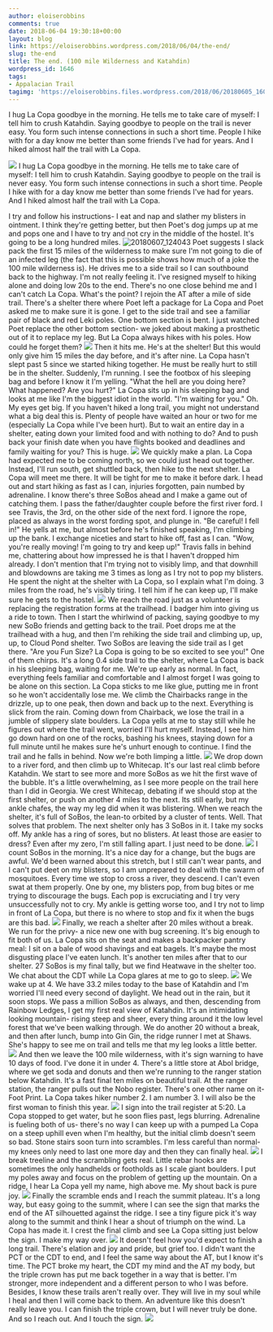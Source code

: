 ```yaml
---
author: eloiserobbins
comments: true
date: 2018-06-04 19:30:18+00:00
layout: blog
link: https://eloiserobbins.wordpress.com/2018/06/04/the-end/
slug: the-end
title: The end. (100 mile Wilderness and Katahdin)
wordpress_id: 1646
tags:
- Appalacian Trail
tagimg: 'https://eloiserobbins.files.wordpress.com/2018/06/20180605_160519.jpg'
---
```


I hug La Copa goodbye in the morning. He tells me to take care of myself: I tell him to crush Katahdin. Saying goodbye to people on the trail is never easy. You form such intense connections in such a short time. People I hike with for a day know me better than some friends I've had for years. And I hiked almost half the trail with La Copa.


[![](https://eloiserobbins.files.wordpress.com/2018/06/20180605_160519.jpg)](https://eloiserobbins.files.wordpress.com/2018/06/20180605_160519.jpg)
I hug La Copa goodbye in the morning. He tells me to take care of myself: I tell him to crush Katahdin. Saying goodbye to people on the trail is never easy. You form such intense connections in such a short time. People I hike with for a day know me better than some friends I've had for years. And I hiked almost half the trail with La Copa.

I try and follow his instructions- I eat and nap and slather my blisters in ointment. I think they're getting better, but then Poet's dog jumps up at me and pops one and I have to try and not cry in the middle of the hostel. It's going to be a long hundred miles.
![20180607_124043](https://eloiserobbins.files.wordpress.com/2018/06/20180607_124043.jpg?w=766)
Poet suggests I slack pack the first 15 miles of the wilderness to make sure I'm not going to die of an infected leg (the fact that this is possible shows how much of a joke the 100 mile wilderness is). He drives me to a side trail so I can southbound back to the highway. I'm not really feeling it. I've resigned myself to hiking alone and doing low 20s to the end. There's no one close behind me and I can't catch La Copa. What's the point?
I rejoin the AT after a mile of side trail. There's a shelter there where Poet left a package for La Copa and Poet asked me to make sure it is gone. I get to the side trail and see a familiar pair of black and red Leki poles. One bottom section is bent. I just watched Poet replace the other bottom section- we joked about making a prosthetic out of it to replace my leg. But La Copa always hikes with his poles. How could he forget them?
[![](https://eloiserobbins.files.wordpress.com/2018/06/20180608_145226.jpg)](https://eloiserobbins.files.wordpress.com/2018/06/20180608_145226.jpg)
Then it hits me. He's at the shelter! But this would only give him 15 miles the day before, and it's after nine. La Copa hasn't slept past 5 since we started hiking together. He must be really hurt to still be in the shelter. Suddenly, I'm running. I see the footbox of his sleeping bag and before I know it I'm yelling. "What the hell are you doing here? What happened? Are you hurt?" La Copa sits up in his sleeping bag and looks at me like I'm the biggest idiot in the world. "I'm waiting for you."
Oh. My eyes get big. If you haven't hiked a long trail, you might not understand what a big deal this is. Plenty of people have waited an hour or two for me (especially La Copa while I've been hurt). But to wait an entire day in a shelter, eating down your limited food and with nothing to do? And to push back your finish date when you have flights booked and deadlines and family waiting for you? This is huge.
[![](https://eloiserobbins.files.wordpress.com/2018/06/20180608_152053.jpg)](https://eloiserobbins.files.wordpress.com/2018/06/20180608_152053.jpg)
We quickly make a plan. La Copa had expected me to be coming north, so we could just head out together. Instead, I'll run south, get shuttled back, then hike to the next shelter. La Copa will meet me there. It will be tight for me to make it before dark. I head out and start hiking as fast as I can, injuries forgotten, pain numbed by adrenaline. I know there's three SoBos ahead and I make a game out of catching them.
I pass the father/daughter couple before the first river ford. I see Travis, the 3rd, on the other side of the next ford. I ignore the rope, placed as always in the worst fording spot, and plunge in. "Be careful! I fell in!" He yells at me, but almost before he's finished speaking, I'm climbing up the bank. I exchange niceties and start to hike off, fast as I can. "Wow, you're really moving! I'm going to try and keep up!" Travis falls in behind me, chattering about how impressed he is that I haven't dropped him already. I don't mention that I'm trying not to visibly limp, and that downhill and blowdowns are taking me 3 times as long as I try not to pop my blisters. He spent the night at the shelter with La Copa, so I explain what I'm doing. 3 miles from the road, he's visibly tiring. I tell him if he can keep up, I'll make sure he gets to the hostel.
[![](https://eloiserobbins.files.wordpress.com/2018/06/20180609_051501.jpg)](https://eloiserobbins.files.wordpress.com/2018/06/20180609_051501.jpg)
We reach the road just as a volunteer is replacing the registration forms at the trailhead. I badger him into giving us a ride to town. Then I start the whirlwind of packing, saying goodbye to my new SoBo friends and getting back to the trail. Poet drops me at the trailhead with a hug, and then I'm rehiking the side trail and climbing up, up, up, to Cloud Pond shelter. Two SoBos are leaving the side trail as I get there. "Are you Fun Size? La Copa is going to be so excited to see you!" One of them chirps. It's a long 0.4 side trail to the shelter, where La Copa is back in his sleeping bag, waiting for me.
We're up early as normal. In fact, everything feels familiar and comfortable and I almost forget I was going to be alone on this section. La Copa sticks to me like glue, putting me in front so he won't accidentally lose me. We climb the Chairbacks range in the drizzle, up to one peak, then down and back up to the next. Everything is slick from the rain. Coming down from Chairback, we lose the trail in a jumble of slippery slate boulders. La Copa yells at me to stay still while he figures out where the trail went, worried I'll hurt myself. Instead, I see him go down hard on one of the rocks, bashing his knees, staying down for a full minute until he makes sure he's unhurt enough to continue. I find the trail and he falls in behind. Now we're both limping a little.
[![](https://eloiserobbins.files.wordpress.com/2018/06/20180609_065420.jpg)](https://eloiserobbins.files.wordpress.com/2018/06/20180609_065420.jpg)
We drop down to a river ford, and then climb up to Whitecap. It's our last real climb before Katahdin. We start to see more and more SoBos as we hit the first wave of the bubble. It's a little overwhelming, as I see more people on the trail here than I did in Georgia. We crest Whitecap, debating if we should stop at the first shelter, or push on another 4 miles to the next. Its still early, but my ankle chafes, the way my leg did when it was blistering. When we reach the shelter, it's full of SoBos, the lean-to orbited by a cluster of tents. Well. That solves that problem. The next shelter only has 3 SoBos in it. I take my socks off. My ankle has a ring of sores, but no blisters. At least those are easier to dress? Even after my zero, I'm still falling apart. I just need to be done.
[![](https://eloiserobbins.files.wordpress.com/2018/06/20180609_085325.jpg)](https://eloiserobbins.files.wordpress.com/2018/06/20180609_085325.jpg)
I count SoBos in the morning. It's a nice day for a change, but the bugs are awful. We'd been warned about this stretch, but I still can't wear pants, and I can't put deet on my blisters, so I am unprepared to deal with the swarm of mosquitoes. Every time we stop to cross a river, they descend. I can't even swat at them properly. One by one, my blisters pop, from bug bites or me trying to discourage the bugs. Each pop is excruciating and I try very unsuccessfully not to cry. My ankle is getting worse too, and I try not to limp in front of La Copa, but there is no where to stop and fix it when the bugs are this bad.
[![](https://eloiserobbins.files.wordpress.com/2018/06/20180609_065423.jpg)](https://eloiserobbins.files.wordpress.com/2018/06/20180609_065423.jpg)
Finally, we reach a shelter after 20 miles without a break. We run for the privy- a nice new one with bug screening. It's big enough to fit both of us. La Copa sits on the seat and makes a backpacker pantry meal: I sit on a bale of wood shavings and eat bagels. It's maybe the most disgusting place I've eaten lunch. It's another ten miles after that to our shelter. 27 SoBos is my final tally, but we find Heatwave in the shelter too. We chat about the CDT while La Copa glares at me to go to sleep.
[![](https://eloiserobbins.files.wordpress.com/2018/06/20180609_085319.jpg)](https://eloiserobbins.files.wordpress.com/2018/06/20180609_085319.jpg)
We wake up at 4. We have 33.2 miles today to the base of Katahdin and I'm worried I'll need every second of daylight. We head out in the rain, but it soon stops. We pass a million SoBos as always, and then, descending from Rainbow Ledges, I get my first real view of Katahdin. It's an intimidating looking mountain- rising steep and sheer, every thing around it the low level forest that we've been walking through. We do another 20 without a break, and then after lunch, bump into Gin Gin, the ridge runner I met at Shaws. She's happy to see me on trail and tells me that my leg looks a little better.
[![](https://eloiserobbins.files.wordpress.com/2018/06/20180609_071655.jpg)](https://eloiserobbins.files.wordpress.com/2018/06/20180609_071655.jpg)
And then we leave the 100 mile wilderness, with it's sign warning to have 10 days of food. I've done it in under 4. There's a little store at Abol bridge, where we get soda and donuts and then we're running to the ranger station below Katahdin. It's a fast final ten miles on beautiful trail. At the ranger station, the ranger pulls out the Nobo register. There's one other name on it- Foot Print. La Copa takes hiker number 2. I am number 3. I will also be the first woman to finish this year.
[![](https://eloiserobbins.files.wordpress.com/2018/06/20180609_084842.jpg)](https://eloiserobbins.files.wordpress.com/2018/06/20180609_084842.jpg)
I sign into the trail register at 5:20. La Copa stopped to get water, but he soon flies past, legs blurring. Adrenaline is fueling both of us- there's no way I can keep up with a pumped La Copa on a steep uphill even when I'm healthy, but the initial climb doesn't seem so bad. Stone stairs soon turn into scrambles. I'm less careful than normal- my knees only need to last one more day and then they can finally heal.
[![](https://eloiserobbins.files.wordpress.com/2018/06/20180609_083712.jpg)](https://eloiserobbins.files.wordpress.com/2018/06/20180609_083712.jpg)
I break treeline and the scrambling gets real. Little rebar hooks are sometimes the only handhelds or footholds as I scale giant boulders. I put my poles away and focus on the problem of getting up the mountain. On a ridge, I hear La Copa yell my name, high above me. My shout back is pure joy.
[![](https://eloiserobbins.files.wordpress.com/2018/06/20180609_083949.jpg)](https://eloiserobbins.files.wordpress.com/2018/06/20180609_083949.jpg)
Finally the scramble ends and I reach the summit plateau. It's a long way, but easy going to the summit, where I can see the sign that marks the end of the AT silhouetted against the ridge. I see a tiny figure pick it's way along to the summit and think I hear a shout of triumph on the wind. La Copa has made it. I crest the final climb and see La Copa sitting just below the sign. I make my way over.
[![](https://eloiserobbins.files.wordpress.com/2018/06/20180609_083815.jpg)](https://eloiserobbins.files.wordpress.com/2018/06/20180609_083815.jpg)
It doesn't feel how you'd expect to finish a long trail. There's elation and joy and pride, but grief too. I didn't want the PCT or the CDT to end, and I feel the same way about the AT, but I know it's time. The PCT broke my heart, the CDT my mind and the AT my body, but the triple crown has put me back together in a way that is better. I'm stronger, more independent and a different person to who I was before. Besides, I know these trails aren't really over. They will live in my soul while I heal and then I will come back to them. An adventure like this doesn't really leave you. I can finish the triple crown, but I will never truly be done. And so I reach out. And I touch the sign.
[![](https://eloiserobbins.files.wordpress.com/2018/06/20180609_084629.jpg)](https://eloiserobbins.files.wordpress.com/2018/06/20180609_084629.jpg)
